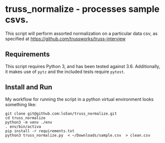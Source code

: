 # truss_normalize - processes sample csvs. 

This script will perform assorted normalization on a particular data csv, as specified at 
https://github.com/trussworks/truss-interview

## Requirements

This script requires Python 3, and has been tested against 3.6. Additionally, it makes use
of `pytz` and the included tests require `pytest`.

## Install and Run

My workflow for running the script in a python virtual environment looks something like:

```
git clone git@github.com:lo5an/truss_normalize.git
cd truss_normalize
python3 -m venv ./env
. env/bin/activa 
pip install -r requirements.txt
python3 truss_normalize.py  < ~/Downloads/sample.csv  > clean.csv
```


